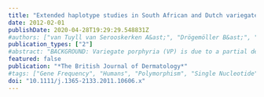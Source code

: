```yaml
---
title: "Extended haplotype studies in South African and Dutch variegate porphyria families carrying the recurrent p.R59W mutation confirm a common ancestry"
date: 2012-02-01
publishDate: 2020-04-28T19:29:29.548831Z
#authors: ["van Tuyll van Serooskerken A&ast;", "Drögemöller B&ast;", "Te Velde K", "Bladergroen R", "Steijlen P", "Poblete-Gutiérrez P", "van Geel M", "van Heerden C", "Warnich L", "Frank J", "&ast;These authors contributed equally to the work"]
publication_types: ["2"]
#abstract: "BACKGROUND: Variegate porphyria (VP) is due to a partial deficiency of protoporphyrinogen oxidase (PPOX), the seventh enzyme in the haem biosynthetic pathway. Clinically, VP is characterized by photosensitivity and acute neurovisceral attacks that can manifest separately or together in affected individuals. The disease is inherited in an autosomal dominant fashion with incomplete penetrance and PPOX gene mutations associated with VP are usually unique to patients and their families. In South Africa, however, VP is highly prevalent as the result of a founder mutation, designated p.R59W. Previous genealogical and haplotype studies showed a link between South African and Dutch carriers of p.R59W and it was suggested that this mutation was introduced to South Africa by Dutch settlers at the end of the 17th century. OBJECTIVES: To perform extended haplotype analysis in six South African and Dutch VP families with the p.R59W mutation. METHODS: Haplotyping of 13 microsatellite markers flanking the PPOX gene on chromosome 1q22-23 and five informative single nucleotide polymorphisms within and around the gene. RESULTS: A core haplotype cosegregated in all families studied. CONCLUSIONS: Our data deliver further confirmation that the South African and Dutch VP families carrying mutation p.R59W shared a common ancestor."
featured: false
publication: "*The British Journal of Dermatology*"
#tags: ["Gene Frequency", "Humans", "Polymorphism", "Single Nucleotide", "South Africa", "Haplotypes", "Pedigree", "Mutation", "Heterozygote", "Microsatellite Repeats", "Chromosomes", "Human", "Pair 1", "Flavoproteins", "Mitochondrial Proteins", "Netherlands", "Porphyria", "Variegate", "Protoporphyrinogen Oxidase"]
doi: "10.1111/j.1365-2133.2011.10606.x"
---
```


